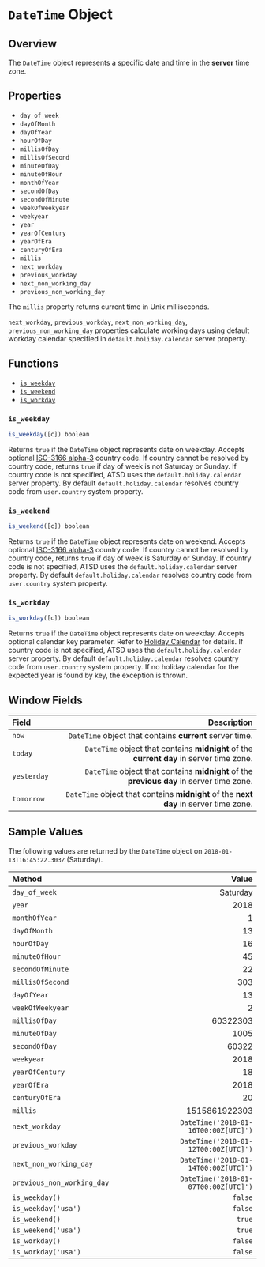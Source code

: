 # `DateTime` Object

## Overview

The `DateTime` object represents a specific date and time in the **server** time zone.

## Properties

* `day_of_week`
* `dayOfMonth`
* `dayOfYear`
* `hourOfDay`
* `millisOfDay`
* `millisOfSecond`
* `minuteOfDay`
* `minuteOfHour`
* `monthOfYear`
* `secondOfDay`
* `secondOfMinute`
* `weekOfWeekyear`
* `weekyear`
* `year`
* `yearOfCentury`
* `yearOfEra`
* `centuryOfEra`
* `millis`
* `next_workday`
* `previous_workday`
* `next_non_working_day`
* `previous_non_working_day`

The `millis` property returns current time in Unix milliseconds.

`next_workday`, `previous_workday`, `next_non_working_day`, `previous_non_working_day` properties calculate
working days using default workday calendar specified in `default.holiday.calendar` server property.

## Functions

* [`is_weekday`](#is_weekday)
* [`is_weekend`](#is_weekend)
* [`is_workday`](#is_workday)

### `is_weekday`

```javascript
is_weekday([c]) boolean
```

Returns `true` if the `DateTime` object represents date on weekday.
Accepts optional [ISO-3166 alpha-3](https://en.wikipedia.org/wiki/ISO_3166-1_alpha-3) country code.
If country cannot be resolved by country code, returns `true` if day of week is not Saturday or Sunday.
If country code is not specified, ATSD uses the `default.holiday.calendar` server property.
By default `default.holiday.calendar` resolves country code from `user.country` system property.

### `is_weekend`

```javascript
is_weekend([c]) boolean
```

Returns `true` if the `DateTime` object represents date on weekend.
Accepts optional [ISO-3166 alpha-3](https://en.wikipedia.org/wiki/ISO_3166-1_alpha-3) country code.
If country cannot be resolved by country code, returns `true` if day of week is Saturday or Sunday.
If country code is not specified, ATSD uses the `default.holiday.calendar` server property.
By default `default.holiday.calendar` resolves country code from `user.country` system property.

### `is_workday`

```javascript
is_workday([c]) boolean
```

Returns `true` if the `DateTime` object represents date on weekday.
Accepts optional calendar key parameter. Refer to [Holiday Calendar](holiday-calendar.md) for details.
If country code is not specified, ATSD uses the `default.holiday.calendar` server property.
By default `default.holiday.calendar` resolves country code from `user.country` system property.
If no holiday calendar for the expected year is found by key, the exception is thrown.

## Window Fields

|**Field**| **Description** |
|:---|---:|
| `now` | `DateTime` object that contains **current** server time. |
| `today` | `DateTime` object that contains **midnight** of the **current day** in server time zone. |
| `yesterday` | `DateTime` object that contains **midnight** of the **previous day** in server time zone. |
| `tomorrow` | `DateTime` object that contains **midnight** of the **next day** in server time zone. |

## Sample Values

The following values are returned by the `DateTime` object on `2018-01-13T16:45:22.303Z` (Saturday).

|**Method**| **Value** |
|:---|---:|
|`day_of_week`|Saturday|
|`year`|2018|
|`monthOfYear`|1|
|`dayOfMonth`|13|
|`hourOfDay`|16|
|`minuteOfHour`|45|
|`secondOfMinute`|22|
|`millisOfSecond`|303|
|`dayOfYear`|13|
|`weekOfWeekyear`|2|
|`millisOfDay`|60322303|
|`minuteOfDay`|1005|
|`secondOfDay`|60322|
|`weekyear`|2018|
|`yearOfCentury`|18|
|`yearOfEra`|2018|
|`centuryOfEra`|20|
|`millis`|1515861922303|
|`next_workday`|`DateTime('2018-01-16T00:00Z[UTC]')`|
|`previous_workday`|`DateTime('2018-01-12T00:00Z[UTC]')`|
|`next_non_working_day`|`DateTime('2018-01-14T00:00Z[UTC]')`|
|`previous_non_working_day`|`DateTime('2018-01-07T00:00Z[UTC]')`|
|`is_weekday()`|`false`|
|`is_weekday('usa')`|`false`|
|`is_weekend()`|`true`|
|`is_weekend('usa')`|`true`|
|`is_workday()`|`false`|
|`is_workday('usa')`|`false`|
